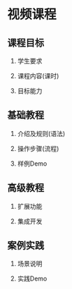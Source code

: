 # 视频课程

## 课程目标

1. 学生要求
   
2. 课程内容(课时)
   
3. 目标能力
   
## 基础教程

1. 介绍及规则(语法)
    
2. 操作步骤(流程)
    
3. 样例Demo
    
## 高级教程

1. 扩展功能
    
2. 集成开发
    
## 案例实践

1. 场景说明
    
2. 实践Demo